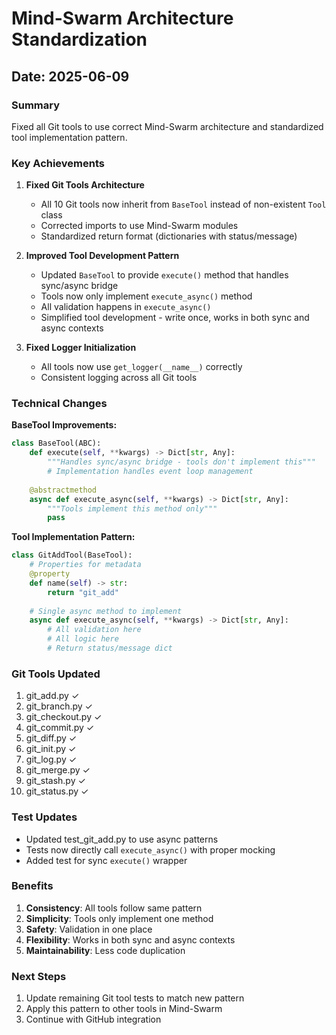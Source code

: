 # Mind-Swarm Architecture Standardization

## Date: 2025-06-09

### Summary
Fixed all Git tools to use correct Mind-Swarm architecture and standardized tool implementation pattern.

### Key Achievements

1. **Fixed Git Tools Architecture**
   - All 10 Git tools now inherit from `BaseTool` instead of non-existent `Tool` class
   - Corrected imports to use Mind-Swarm modules
   - Standardized return format (dictionaries with status/message)

2. **Improved Tool Development Pattern**
   - Updated `BaseTool` to provide `execute()` method that handles sync/async bridge
   - Tools now only implement `execute_async()` method
   - All validation happens in `execute_async()`
   - Simplified tool development - write once, works in both sync and async contexts

3. **Fixed Logger Initialization**
   - All tools now use `get_logger(__name__)` correctly
   - Consistent logging across all Git tools

### Technical Changes

**BaseTool Improvements:**
```python
class BaseTool(ABC):
    def execute(self, **kwargs) -> Dict[str, Any]:
        """Handles sync/async bridge - tools don't implement this"""
        # Implementation handles event loop management
        
    @abstractmethod
    async def execute_async(self, **kwargs) -> Dict[str, Any]:
        """Tools implement this method only"""
        pass
```

**Tool Implementation Pattern:**
```python
class GitAddTool(BaseTool):
    # Properties for metadata
    @property
    def name(self) -> str:
        return "git_add"
    
    # Single async method to implement
    async def execute_async(self, **kwargs) -> Dict[str, Any]:
        # All validation here
        # All logic here
        # Return status/message dict
```

### Git Tools Updated
1. git_add.py ✓
2. git_branch.py ✓
3. git_checkout.py ✓
4. git_commit.py ✓
5. git_diff.py ✓
6. git_init.py ✓
7. git_log.py ✓
8. git_merge.py ✓
9. git_stash.py ✓
10. git_status.py ✓

### Test Updates
- Updated test_git_add.py to use async patterns
- Tests now directly call `execute_async()` with proper mocking
- Added test for sync `execute()` wrapper

### Benefits
1. **Consistency**: All tools follow same pattern
2. **Simplicity**: Tools only implement one method
3. **Safety**: Validation in one place
4. **Flexibility**: Works in both sync and async contexts
5. **Maintainability**: Less code duplication

### Next Steps
1. Update remaining Git tool tests to match new pattern
2. Apply this pattern to other tools in Mind-Swarm
3. Continue with GitHub integration